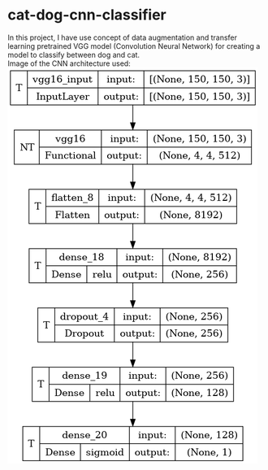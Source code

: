 # cat-dog-cnn-classifier
In this project, I have use concept of data augmentation and transfer learning pretrained VGG model (Convolution Neural Network) for creating a model to classify between dog and cat.
<br>
 Image of the CNN architecture used:
 <br>
<img src="model.png" >

